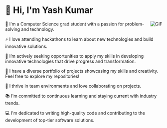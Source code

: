 <h1>👋 Hi, I'm Yash Kumar</h1>
<div>
  <img align="right" alt="GIF" src="https://media.giphy.com/media/SWoSkN6DxTszqIKEqv/giphy.gif">
  <p>👀 I'm a Computer Science grad student with a passion for problem-solving and technology.</p>
  <p>⚡ I love attending hackathons to learn about new technologies and build innovative solutions.</p>
  <p>🌱 I’m actively seeking opportunities to apply my skills in developing innovative technologies that drive progress and transformation.</p>
  <p>🔭 I have a diverse portfolio of projects showcasing my skills and creativity. Feel free to explore my repositories!</p>
  <p>👯 I thrive in team environments and love collaborating on projects.</p>
  <p>📚 I'm committed to continuous learning and staying current with industry trends.</p>
  <p>💻 I'm dedicated to writing high-quality code and contributing to the development of top-tier software solutions.</p>
</div>
